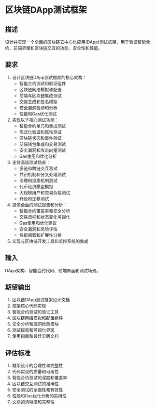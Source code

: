 # 区块链DApp测试框架

## 描述
设计并实现一个全面的区块链去中心化应用(DApp)测试框架，用于验证智能合约、前端界面和区块链交互的功能、安全性和性能。

## 要求
1. 设计区块链DApp测试框架的核心架构：
   - 智能合约测试和验证组件
   - 区块链网络模拟和配置
   - 前端与区块链集成测试
   - 交易生成和签名模拟
   - 安全漏洞检测和分析
   - 性能和Gas优化测试
2. 实现以下核心测试功能：
   - 智能合约单元和集成测试
   - 形式化验证和属性测试
   - 区块链状态和事件验证
   - 前端钱包集成和交易测试
   - 安全漏洞和攻击向量测试
   - Gas使用和优化分析
3. 支持高级测试场景：
   - 多链和跨链交互测试
   - 共识机制和分叉处理测试
   - 治理和投票机制测试
   - 代币经济模型模拟
   - 大规模用户和交易负载测试
   - 升级和迁移测试
4. 提供全面的测试报告和分析：
   - 智能合约覆盖率和安全分析
   - 交易流程和状态变化可视化
   - Gas使用和优化建议
   - 安全漏洞和风险评估
   - 性能瓶颈和扩展性分析
5. 实现与区块链开发工具和监控系统的集成

## 输入
DApp架构、智能合约代码、前端界面和测试场景。

## 期望输出
1. 区块链DApp测试框架设计文档
2. 框架核心代码实现
3. 智能合约测试和验证工具
4. 区块链网络模拟和配置组件
5. 安全分析和漏洞检测模块
6. 测试报告和可视化界面
7. 使用指南和最佳实践文档

## 评估标准
1. 框架设计的合理性和完整性
2. 代码实现的质量和可用性
3. 智能合约测试的深度和覆盖率
4. 区块链交互测试的准确性
5. 安全测试的全面性和有效性
6. 性能和Gas优化分析的实用性
7. 文档的清晰度和完整性